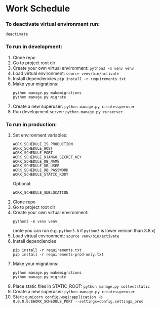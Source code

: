 # Work Schedule

### To deactivate virtual environment run:

`deactivate`

### To run in development:

1. Clone repo
2. Go to project root dir
3. Create your own virtual environment:
   `python3 -m venv venv`
4. Load virtual environment:
   `source venv/bin/activate`
5. Install dependiencies
   `pip install -r requirements.txt`
6. Make your migrations:
   ```
   python manage.py makemigrations
   python manage.py migrate
   ```
7. Create a new superuser:
   `python manage.py createsuperuser`
8. Run development server:
   `python manage.py runserver`

### To run in production:

1. Set environment variables:
   ```
   WORK_SCHEDULE_IS_PRODUCTION
   WORK_SCHEDULE_HOST
   WORK_SCHEDULE_PORT
   WORK_SCHEDULE_DJANGO_SECRET_KEY
   WORK_SCHEDULE_DB_NAME
   WORK_SCHEDULE_DB_USER
   WORK_SCHEDULE_DB_PASSWORD
   WORK_SCHEDULE_STATIC_ROOT
   ```
   Optional:
   ```
   WORK_SCHEDULE_SUBLOCATION
   ```
2. Clone repo
3. Go to project root dir
4. Create your own virtual environment:
   ```
   python3 -m venv venv
   ```
   (note you can run e.g. `python3.8` if `python3` is lower version than 3.8.x)
5. Load virtual environment:
   `source venv/bin/activate`
6. Install dependiencies
   ```
   pip install -r requirements.txt
   pip install -r requirements-prod-only.txt
   ```
7. Make your migrations:
   ```
   python manage.py makemigrations
   python manage.py migrate
   ```
8. Place static files in STATIC_ROOT:
   `python manage.py collectstatic`
9. Create a new superuser:
   `python manage.py createsuperuser`
10. Start:
    `gunicorn config.wsgi:application -b 0.0.0.0:$WORK_SCHEDULE_PORT --settings=config.settings_prod`
